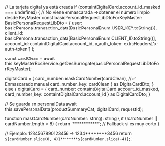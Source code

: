 // La tarjeta digital ya está creada
if (containtDigitalCard.account_id_masked === undefined) {
  // No viene enmascarada -> obtener el número limpio desde KeyMaster
  const basicPersonalRequestLibDtoForKeyMaster: BasicPersonalRequestLibDto = {
    user: basicPersonal.transaction_data[BasicPersonalEnum.USER_KEY.toString()],
    client_id: basicPersonal.transaction_data[BasicPersonalEnum.CLIENT_ID.toString()],
    account_id: containtDigitalCard.account_id,
    x_auth_token: extraHeaders['x-auth-token']
  };

  const cardClean = await this.keyMasterBcsService.getDesSurrogate(basicPersonalRequestLibDtoForKeyMaster);

  digitalCard = {
    card_number: maskCardNumber(cardClean),             // ✅ Enmascarado manual
    card_number_key: cardClean
  } as DigitalCardDto;
} else {
  digitalCard = {
    card_number: containtDigitalCard.account_id_masked,
    card_number_key: containtDigitalCard.account_id
  } as DigitalCardDto;
}

// Se guarda en personalData
await this.savePersonalData(productSummaryCat, digitalCard, requestId);



function maskCardNumber(cardNumber: string): string {
  if (!cardNumber || cardNumber.length < 8) {
    return '************'; // Fallback si es muy corto
  }

  // Ejemplo: 1234567890123456 -> 1234********3456
  return `${cardNumber.slice(0, 4)}********${cardNumber.slice(-4)}`;
}
